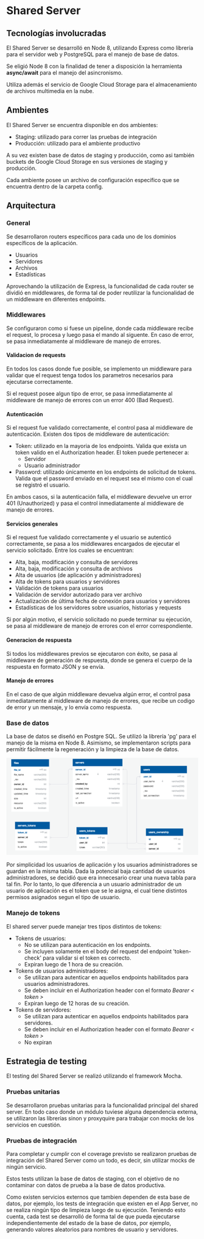 # Shared Server

## Tecnologías involucradas

El Shared Server se desarrolló en Node 8, utilizando Express como librería para el servidor web y PostgreSQL para el manejo de base de datos.

Se eligió Node 8 con la finalidad de tener a disposición la herramienta **async/await** para el manejo del asincronismo.

Utiliza además el servicio de Google Cloud Storage para el almacenamiento de archivos multimedia en la nube.

## Ambientes

El Shared Server se encuentra disponible en dos ambientes:
* Staging: utilizado para correr las pruebas de integración
* Producción: utilizado para el ambiente productivo

A su vez existen base de datos de staging y producción, como asi también buckets de Google Cloud Storage en sus versiones de staging y producción.

Cada ambiente posee un archivo de configuración específico que se encuentra dentro de la carpeta config.

## Arquitectura

### General

Se desarrollaron routers específicos para cada uno de los dominios específicos de la aplicación.

* Usuarios
* Servidores
* Archivos
* Estadísticas

Aprovechando la utilización de Express, la funcionalidad de cada router se dividió en middlewares, de forma tal de poder reutilizar la funcionalidad de un middleware en diferentes endpoints.

### Middlewares

Se configuraron como si fuese un pipeline, donde cada middleware recibe el request, lo procesa y luego pasa el mando al siguente. En caso de error, se pasa inmediatamente al middleware de manejo de errores.

#### Validacion de requests

En todos los casos donde fue posible, se implemento un middleware para validar que el request tenga todos los parametros necesarios para ejecutarse correctamente.

Si el request posee algun tipo de error, se pasa inmediatamente al middleware de manejo de errores con un error 400 (Bad Request).

#### Autenticación

Si el request fue validado correctamente, el control pasa al middleware de autenticación. Existen dos tipos de middleware de autenticación:

* Token: utilizado en la mayoria de los endpoints. Valida que exista un token valido en el Authorization header. El token puede pertenecer a:
    * Servidor
    * Usuario administrador
* Password: utilizado únicamente en los endpoints de solicitud de tokens. Valida que el password enviado en el request sea el mismo con el cual se registró el usuario.

En ambos casos, si la autenticación falla, el middleware devuelve un error 401 (Unauthorized) y pasa el control inmediatamente al middleware de manejo de errores.

#### Servicios generales

Si el request fue validado correctamente y el usuario se autenticó correctamente, se pasa a los middlewares encargados de ejecutar el servicio solicitado. Entre los cuales se encuentran:

* Alta, baja, modificación y consulta de servidores
* Alta, baja, modificación y consulta de archivos
* Alta de usuarios (de aplicación y administradores)
* Alta de tokens para usuarios y servidores
* Validación de tokens para usuarios
* Validación de servidor autorizado para ver archivo
* Actualización de última fecha de conexión para usuarios y servidores
* Estadísticas de los servidores sobre usuarios, historias y requests

Si por algún motivo, el servicio solicitado no puede terminar su ejecución, se pasa al middleware de manejo de errores con el error correspondiente.

#### Generacion de respuesta

Si todos los middlewares previos se ejecutaron con éxito, se pasa al middleware de generación de respuesta, donde se genera el cuerpo de la respuesta en formato JSON y se envía.

#### Manejo de errores

En el caso de que algún middleware devuelva algún error, el control pasa inmediatamente al middleware de manejo de errores, que recibe un codigo de error y un mensaje, y lo envía como respuesta.

### Base de datos

La base de datos se diseñó en Postgre SQL. Se utilizó la librería 'pg' para el manejo de la misma en Node 8. Asimismo, se implementaron scripts para permitir fácilmente la regeneración y la limpieza de la base de datos.

![Diagrama de base de datos](./images/shared-server-database.png)

Por simplicidad los usuarios de aplicación y los usuarios administradores se guardan en la misma tabla. Dada la potencial baja cantidad de usuarios administradores, se decidió que era innecesario crear una nueva tabla para tal fin. Por lo tanto, lo que diferencia a un usuario administrador de un usuario de aplicación es el token que se le asigna, el cual tiene distintos permisos asignados segun el tipo de usuario.

### Manejo de tokens

El shared server puede manejar tres tipos distintos de tokens:
* Tokens de usuarios:
    * No se utilizan para autenticación en los endpoints.
    * Se incluyen solamente en el body del request del endpoint 'token-check' para validar si el token es correcto.
    * Expiran luego de 1 hora de su creación.
* Tokens de usuarios administradores:
    * Se utilizan para autenticar en aquellos endpoints habilitados para usuarios administradores.
    * Se deben incluir en el Authorization header con el formato _Bearer < token >_
    * Expiran luego de 12 horas de su creación.
* Tokens de servidores:
    * Se utilizan para autenticar en aquellos endpoints habilitados para servidores.
    * Se deben incluir en el Authorization header con el formato _Bearer < token >_
    * No expiran

## Estrategia de testing

El testing del Shared Server se realizó utilizando el framework Mocha.

### Pruebas unitarias

Se desarrollaron pruebas unitarias para la funcionalidad principal del shared server. En todo caso donde un módulo tuviese alguna dependencia externa, se utilizaron las librerías sinon y proxyquire para trabajar con mocks de los servicios en cuestión.

### Pruebas de integración

Para completar y cumplir con el coverage previsto se realizaron pruebas de integración del Shared Server como un todo, es decir, sin utilizar mocks de ningún servicio.

Estos tests utilizan la base de datos de staging, con el objetivo de no contaminar con datos de prueba a la base de datos productiva.

Como existen servicios externos que tambien dependen de esta base de datos, por ejemplo, los tests de integración que existen en el App Server, no se realiza ningún tipo de limpieza luego de su ejecución.
Teniendo esto cuenta, cada test se desarrolló de forma tal de que pueda ejecutarse independientemente del estado de la base de datos, por ejemplo, generando valores aleatorios para nombres de usuario y servidores.

